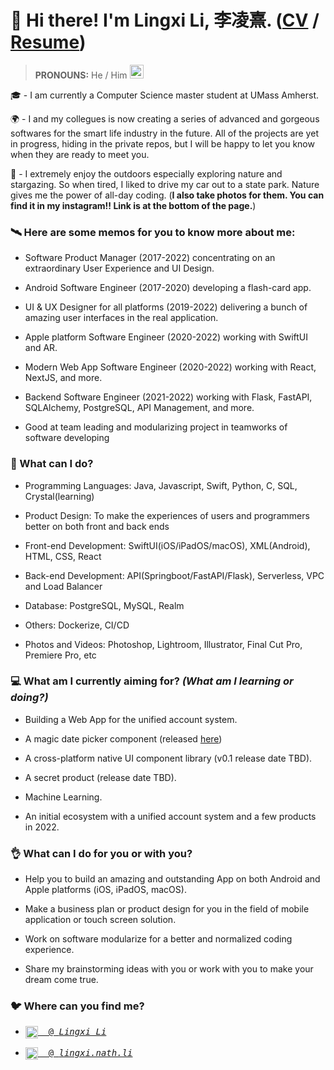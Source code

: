 # 👋 Hi there! I'm Lingxi Li, 李凌熹. ([CV](https://cv.lingxi.li) / [Resume](https://lingxili.notion.site/Lingxi-s-Resume-8f90dbf191664790814ad6006f51267d))

> **PRONOUNS:** He / Him <img src="https://media.giphy.com/media/VgCDAzcKvsR6OM0uWg/giphy.gif" width="22">

🎓 - I am currently a Computer Science master student at UMass Amherst.

🌍 - I and my collegues is now creating a series of advanced and gorgeous softwares for the smart life industry in the future. All of the projects are yet in progress, hiding in the private repos, but I will be happy to let you know when they are ready to meet you.

🌃 - I extremely enjoy the outdoors especially exploring nature and stargazing. So when tired, I liked to drive my car out to a state park. Nature gives me the power of all-day coding. (**I also take photos for them. You can find it in my instagram!! Link is at the bottom of the page.**)

### 🛰️ Here are some memos for you to know more about me:

- Software Product Manager (2017-2022) concentrating on an extraordinary User Experience and UI Design.

- Android Software Engineer (2017-2020) developing a flash-card app.

- UI & UX Designer for all platforms (2019-2022) delivering a bunch of amazing user interfaces in the real application.

- Apple platform Software Engineer (2020-2022) working with SwiftUI and AR.

- Modern Web App Software Engineer (2020-2022) working with React, NextJS, and more.

- Backend Software Engineer (2021-2022) working with Flask, FastAPI, SQLAlchemy, PostgreSQL, API Management, and more.

- Good at team leading and modularizing project in teamworks of software developing

### 🙈 What can I do?

- Programming Languages: Java, Javascript, Swift, Python, C, SQL, Crystal(learning)

- Product Design: To make the experiences of users and programmers better on both front and back ends

- Front-end Development: SwiftUI(iOS/iPadOS/macOS), XML(Android), HTML, CSS, React

- Back-end Development: API(Springboot/FastAPI/Flask), Serverless, VPC and Load Balancer

- Database: PostgreSQL, MySQL, Realm

- Others: Dockerize, CI/CD

- Photos and Videos: Photoshop, Lightroom, Illustrator, Final Cut Pro, Premiere Pro, etc

### 💻 What am I currently aiming for? *(What am I learning or doing?)*

- Building a Web App for the unified account system.

- A magic date picker component (released [here](https://ams.lingxi.li))

- A cross-platform native UI component library (v0.1 release date TBD).

- A secret product (release date TBD).

- Machine Learning.

- An initial ecosystem with a unified account system and a few products in 2022.

### 👌 What can I do for you or with you?

- Help you to build an amazing and outstanding App on both Android and Apple platforms (iOS, iPadOS, macOS).

- Make a business plan or product design for you in the field of mobile application or touch screen solution.

- Work on software modularize for a better and normalized coding experience.

- Share my brainstorming ideas with you or work with you to make your dream come true.

### 🐦 Where can you find me?

- <pre><a href="https://www.linkedin.com/in/lingxi-li-7a3517188/"><img align="center" alt="Linkedin" width="20px" src="https://cdn.jsdelivr.net/npm/simple-icons@v3/icons/linkedin.svg"/>&nbsp; @ <em>Lingxi Li</em></a></pre>

- <pre><a href="https://www.instagram.com/lingxi.nath.li/"><img align="center" alt="Instagram" width="20px" src="https://cdn.jsdelivr.net/npm/simple-icons@v3/icons/instagram.svg"/>&nbsp; @ <em>lingxi.nath.li</em></a></pre>

